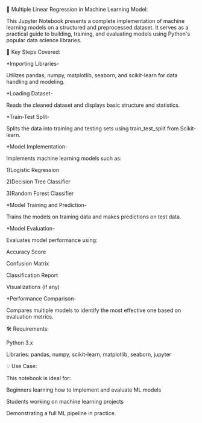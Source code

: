 🤖 Multiple Linear Regression in Machine Learning Model:

This Jupyter Notebook presents a complete implementation of machine learning models on a structured and preprocessed dataset. It serves as a practical guide to building, training, and evaluating models using Python's popular data science libraries.

📌 Key Steps Covered:

*Importing Libraries-

Utilizes pandas, numpy, matplotlib, seaborn, and scikit-learn for data handling and modeling.

*Loading Dataset-

Reads the cleaned dataset and displays basic structure and statistics.

*Train-Test Split-

Splits the data into training and testing sets using train_test_split from Scikit-learn.

*Model Implementation-

Implements machine learning models such as:

1)Logistic Regression

2)Decision Tree Classifier

3)Random Forest Classifier

*Model Training and Prediction-

Trains the models on training data and makes predictions on test data.

*Model Evaluation-

Evaluates model performance using:

Accuracy Score

Confusion Matrix

Classification Report

Visualizations (if any)

*Performance Comparison-

Compares multiple models to identify the most effective one based on evaluation metrics.

🛠 Requirements:

Python 3.x

Libraries: pandas, numpy, scikit-learn, matplotlib, seaborn, jupyter

💡 Use Case:

This notebook is ideal for:

Beginners learning how to implement and evaluate ML models

Students working on machine learning projects

Demonstrating a full ML pipeline in practice.
